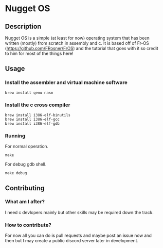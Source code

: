 # Nugget OS

## Description

Nugget OS is a simple (at least for now) operating system that has been written (mostly) from scratch in assembly and c. It is based off of Fr-OS (https://github.com/FRosner/FrOS) and the tutorial that goes with it so credit to him for most of the things here! 

## Usage

### Install the assembler and virtual machine software
```bash
brew install qemu nasm
```
### Install the c cross compiler

```
brew install i386-elf-binutils
brew install i386-elf-gcc
brew install i386-elf-gdb
```

### Running
For normal operation.
```
make
```
For debug gdb shell.
```
make debug
```
## Contributing

### What am I after?
I need c devlopers mainly but other skills may be required down the track.

### How to contribute?
For now all you can do is pull requests and maybe post an issue now and then but I may create a public discord server later in development. 
